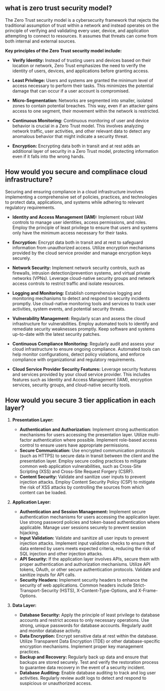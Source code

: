 
## what is zero trust security model?
The Zero Trust security model is a cybersecurity framework that rejects the traditional assumption of trust within a network and instead operates on the principle of verifying and validating every user, device, and application attempting to connect to resources. It assumes that threats can come from both internal and external sources.

**Key principles of the Zero Trust security model include:**

- **Verify Identity:** Instead of trusting users and devices based on their location or network, Zero Trust emphasizes the need to verify the identity of users, devices, and applications before granting access.

- **Least Privilege:** Users and systems are granted the minimum level of access necessary to perform their tasks. This minimizes the potential damage that can occur if a user account is compromised.

- **Micro-Segmentation:** Networks are segmented into smaller, isolated zones to contain potential breaches. This way, even if an attacker gains access to one segment, their movement within the network is restricted.

- **Continuous Monitoring:** Continuous monitoring of user and device behavior is crucial in a Zero Trust model. This involves analyzing network traffic, user activities, and other relevant data to detect any anomalous behavior that might indicate a security threat.

- **Encryption:** Encrypting data both in transit and at rest adds an additional layer of security in a Zero Trust model, protecting information even if it falls into the wrong hands.

## How would you secure and complinace cloud infrastructure?
Securing and ensuring compliance in a cloud infrastructure involves implementing a comprehensive set of policies, practices, and technologies to protect data, applications, and systems while adhering to relevant regulatory requirements.

 - **Identity and Access Management (IAM):** Implement robust IAM controls to manage user identities, access permissions, and roles. Employ the principle of least privilege to ensure that users and systems only have the minimum access necessary for their tasks.

- **Encryption:** Encrypt data both in transit and at rest to safeguard information from unauthorized access. Utilize encryption mechanisms provided by the cloud service provider and manage encryption keys securely.

- **Network Security:** Implement network security controls, such as firewalls, intrusion detection/prevention systems, and virtual private networks (VPNs). Leverage cloud-native security groups and network access controls to restrict traffic and isolate resources.

- **Logging and Monitoring:** Establish comprehensive logging and monitoring mechanisms to detect and respond to security incidents promptly. Use cloud-native monitoring tools and services to track user activities, system events, and potential security threats.

- **Vulnerability Management:** Regularly scan and assess the cloud infrastructure for vulnerabilities. Employ automated tools to identify and remediate security weaknesses promptly. Keep software and systems up-to-date with the latest security patches.

- **Continuous Compliance Monitoring:** Regularly audit and assess your cloud infrastructure to ensure ongoing compliance. Automated tools can help monitor configurations, detect policy violations, and enforce compliance with organizational and regulatory requirements.

- **Cloud Service Provider Security Features:** Leverage security features and services provided by your cloud service provider. This includes features such as Identity and Access Management (IAM), encryption services, security groups, and cloud-native security tools.

## How would you secure 3 tier application in each layer?
1. **Presentation Layer:**
   - **Authentication and Authorization:** Implement strong authentication mechanisms for users accessing the presentation layer. Utilize multi-factor authentication where possible. Implement role-based access control to ensure users have appropriate permissions.
   - **Secure Communication:** Use encrypted communication protocols (such as HTTPS) to secure data in transit between the client and the presentation layer. Employ secure coding practices to mitigate common web application vulnerabilities, such as Cross-Site Scripting (XSS) and Cross-Site Request Forgery (CSRF).
   - **Content Security:** Validate and sanitize user inputs to prevent injection attacks. Employ Content Security Policy (CSP) to mitigate the risk of XSS attacks by controlling the sources from which content can be loaded.

2. **Application Layer:**
   - **Authentication and Session Management:** Implement secure authentication mechanisms for users accessing the application layer. Use strong password policies and token-based authentication where applicable. Manage user sessions securely to prevent session hijacking.
   - **Input Validation:** Validate and sanitize all user inputs to prevent injection attacks. Implement input validation checks to ensure that data entered by users meets expected criteria, reducing the risk of SQL injection and other injection attacks.
   - **API Security:** If the application layer involves APIs, secure them with proper authentication and authorization mechanisms. Utilize API tokens, OAuth, or other secure authentication protocols. Validate and sanitize inputs for API calls.
   - **Security Headers:** Implement security headers to enhance the security of web applications. Common headers include Strict-Transport-Security (HSTS), X-Content-Type-Options, and X-Frame-Options.

3. **Data Layer:**
   - **Database Security:** Apply the principle of least privilege to database accounts and restrict access to only necessary operations. Use strong, unique passwords for database accounts. Regularly audit and monitor database activity.
   - **Data Encryption:** Encrypt sensitive data at rest within the database. Utilize Transparent Data Encryption (TDE) or other database-specific encryption mechanisms. Implement proper key management practices.
   - **Backup and Recovery:** Regularly back up data and ensure that backups are stored securely. Test and verify the restoration process to guarantee data recovery in the event of a security incident.
   - **Database Auditing:** Enable database auditing to track and log user activities. Regularly review audit logs to detect and respond to suspicious or unauthorized access.

